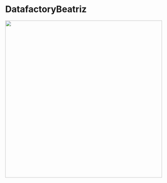 # DatafactoryBeatriz

<img src="https://www.clipartmax.com/png/middle/152-1520624_azure-data-factory-azure-data-factory-logo.png" width=500>

